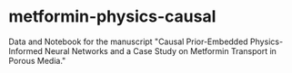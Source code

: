 # metformin-physics-causal
Data and Notebook for the manuscript "Causal Prior-Embedded Physics-Informed Neural Networks and
a Case Study on Metformin Transport in Porous Media."
